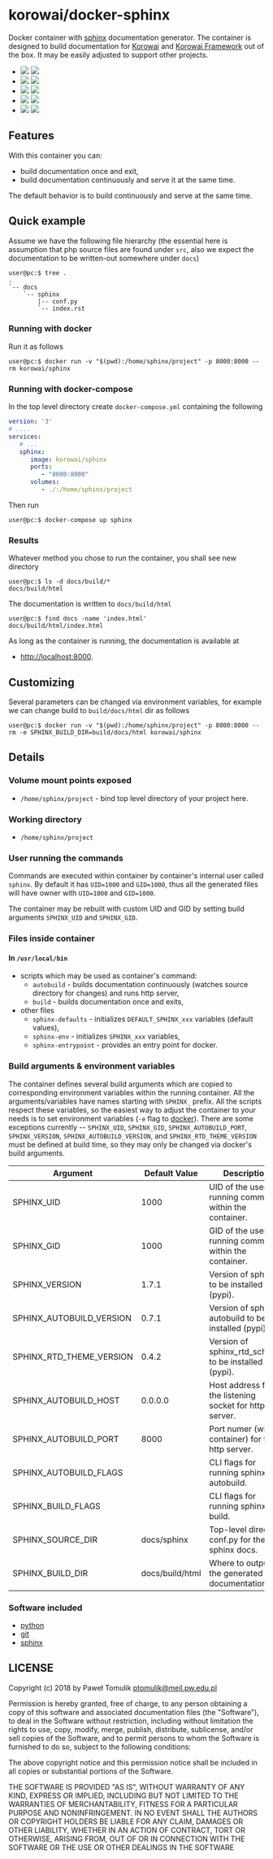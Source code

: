 # korowai/docker-sphinx

Docker container with [sphinx](http://sphinx-doc.org/) documentation generator.
The container is designed to build documentation for
[Korowai](https://github.com/korowai/korowai/) and
[Korowai Framework](https://github.com/korowai/framework/) out of the
box. It may be easily adjusted to support other projects.

  - [![](https://images.microbadger.com/badges/version/korowai/sphinx.svg)](https://microbadger.com/images/korowai/sphinx "Get your own version badge on microbadger.com") [![](https://images.microbadger.com/badges/image/korowai/sphinx.svg)](https://microbadger.com/images/korowai/sphinx "Get your own image badge on microbadger.com")
  - [![](https://images.microbadger.com/badges/version/korowai/sphinx:2.7-alpine.svg)](https://microbadger.com/images/korowai/sphinx:2.7-alpine "Get your own version badge on microbadger.com") [![](https://images.microbadger.com/badges/image/korowai/sphinx:2.7-alpine.svg)](https://microbadger.com/images/korowai/sphinx:2.7-alpine "Get your own image badge on microbadger.com")
  - [![](https://images.microbadger.com/badges/version/korowai/sphinx:3.7-alpine.svg)](https://microbadger.com/images/korowai/sphinx:3.7-alpine "Get your own version badge on microbadger.com") [![](https://images.microbadger.com/badges/image/korowai/sphinx:3.7-alpine.svg)](https://microbadger.com/images/korowai/sphinx:3.7-alpine "Get your own image badge on microbadger.com")
  - [![](https://images.microbadger.com/badges/version/korowai/sphinx:3.6-alpine.svg)](https://microbadger.com/images/korowai/sphinx:3.6-alpine "Get your own version badge on microbadger.com") [![](https://images.microbadger.com/badges/image/korowai/sphinx:3.6-alpine.svg)](https://microbadger.com/images/korowai/sphinx:3.6-alpine "Get your own image badge on microbadger.com")
  - [![](https://images.microbadger.com/badges/version/korowai/sphinx:3.5-alpine.svg)](https://microbadger.com/images/korowai/sphinx:3.5-alpine "Get your own version badge on microbadger.com") [![](https://images.microbadger.com/badges/image/korowai/sphinx:3.5-alpine.svg)](https://microbadger.com/images/korowai/sphinx:3.5-alpine "Get your own image badge on microbadger.com")

## Features

With this container you can:

  - build documentation once and exit,
  - build documentation continuously and serve it at the same time.

The default behavior is to build continuously and serve at the same time.

## Quick example

Assume we have the following file hierarchy (the essential here is assumption
that php source files are found under `src`, also we expect the documentation
to be written-out somewhere under `docs`)

```console
user@pc:$ tree .
.
`-- docs
    `-- sphinx
        |-- conf.py
        `-- index.rst
```

### Running with docker

Run it as follows

```console
user@pc:$ docker run -v "$(pwd):/home/sphinx/project" -p 8000:8000 --rm korowai/sphinx
```

### Running with docker-compose

In the top level directory create `docker-compose.yml` containing the following

```yaml
version: '3'
# ....
services:
   # ...
   sphinx:
      image: korowai/sphinx
      ports:
         - "8000:8000"
      volumes:
         - ./:/home/sphinx/project
```

Then run

```console
user@pc:$ docker-compose up sphinx
```

### Results

Whatever method you chose to run the container, you shall see new directory

```console
user@pc:$ ls -d docs/build/*
docs/build/html
```

The documentation is written to `docs/build/html`

```console
user@pc:$ find docs -name 'index.html'
docs/build/html/index.html
```

As long as the container is running, the documentation is available at

  - <http://localhost:8000>.

## Customizing

Several parameters can be changed via environment variables, for example we can
change build to ``build/docs/html`` dir as follows

```console
user@pc:$ docker run -v "$(pwd):/home/sphinx/project" -p 8000:8000 --rm -e SPHINX_BUILD_DIR=build/docs/html korowai/sphinx
```

## Details

### Volume mount points exposed

  - `/home/sphinx/project` - bind top level directory of your project here.

### Working directory

  - `/home/sphinx/project`

### User running the commands

Commands are executed within container by container's internal user called
`sphinx`. By default it has `UID=1000` and `GID=1000`, thus all the generated
files will have owner with `UID=1000` and `GID=1000`.

The container may be rebuilt with custom UID and GID by setting build
arguments `SPHINX_UID` and `SPHINX_GID`.

### Files inside container

#### In `/usr/local/bin`

  - scripts which may be used as container's command:
      - `autobuild` - builds documentation continuously (watches source
        directory for changes) and runs http server,
      - `build` - builds documentation once and exits,
  - other files
      - `sphinx-defaults` - initializes `DEFAULT_SPHINX_xxx` variables (default
        values),
      - `sphinx-env` - initializes `SPHINX_xxx` variables,
      - `sphinx-entrypoint` - provides an entry point for docker.

### Build arguments & environment variables

The container defines several build arguments which are copied to corresponding
environment variables within the running container. All the arguments/variables
have names starting with `SPHINX_` prefix. All the scripts respect these
variables, so the easiest way to adjust the container to your needs is to set
environment variables (`-e` flag to [docker](https://docker.com/)). There are
some exceptions currently -- `SPHINX_UID`, `SPHINX_GID`,
`SPHINX_AUTOBUILD_PORT`, `SPHINX_VERSION`, `SPHINX_AUTOBUILD_VERSION`, and
`SPHINX_RTD_THEME_VERSION` must be defined at build time, so they
may only be changed via docker's build arguments.

| Argument                    | Default Value            | Description                                            |
| --------------------------- | ------------------------ | ------------------------------------------------------ |
| SPHINX\_UID                 | 1000                     | UID of the user running commands within the container. |
| SPHINX\_GID                 | 1000                     | GID of the user running commands within the container. |
| SPHINX\_VERSION             | 1.7.1                    | Version of sphinx to be installed (pypi).              |
| SPHINX\_AUTOBUILD\_VERSION  | 0.7.1                    | Version of sphinx-autobuild to be installed (pypi).    |
| SPHINX\_RTD\_THEME\_VERSION | 0.4.2                    | Version of sphinx\_rtd\_scheme to be installed (pypi). |
| SPHINX\_AUTOBUILD\_HOST     | 0.0.0.0                  | Host address for the listening socket for http server. |
| SPHINX\_AUTOBUILD\_PORT     | 8000                     | Port numer (within container) for the http server.     |
| SPHINX\_AUTOBUILD\_FLAGS    |                          | CLI flags for running sphinx-autobuild.                |
| SPHINX\_BUILD\_FLAGS        |                          | CLI flags for running sphinx-build.                    |
| SPHINX\_SOURCE\_DIR         | docs/sphinx              | Top-level directory conf.py for the sphinx docs.       |
| SPHINX\_BUILD\_DIR          | docs/build/html          | Where to output the generated documentation.           |

### Software included

  - [python](https://python.org/)
  - [git](https://git-scm.com/)
  - [sphinx](https://sphinx-doc.org/)

## LICENSE

Copyright (c) 2018 by Paweł Tomulik <ptomulik@meil.pw.edu.pl>

Permission is hereby granted, free of charge, to any person obtaining a copy of
this software and associated documentation files (the "Software"), to deal in
the Software without restriction, including without limitation the rights to
use, copy, modify, merge, publish, distribute, sublicense, and/or sell copies
of the Software, and to permit persons to whom the Software is furnished to do
so, subject to the following conditions:

The above copyright notice and this permission notice shall be included in all
copies or substantial portions of the Software.

THE SOFTWARE IS PROVIDED "AS IS", WITHOUT WARRANTY OF ANY KIND, EXPRESS OR
IMPLIED, INCLUDING BUT NOT LIMITED TO THE WARRANTIES OF MERCHANTABILITY,
FITNESS FOR A PARTICULAR PURPOSE AND NONINFRINGEMENT.  IN NO EVENT SHALL THE
AUTHORS OR COPYRIGHT HOLDERS BE LIABLE FOR ANY CLAIM, DAMAGES OR OTHER
LIABILITY, WHETHER IN AN ACTION OF CONTRACT, TORT OR OTHERWISE, ARISING FROM,
OUT OF OR IN CONNECTION WITH THE
SOFTWARE OR THE USE OR OTHER DEALINGS IN THE SOFTWARE
